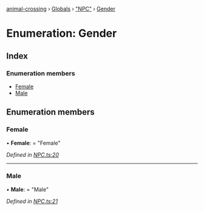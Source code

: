 [animal-crossing](../README.md) › [Globals](../globals.md) › ["NPC"](../modules/_npc_.md) › [Gender](_npc_.gender.md)

# Enumeration: Gender

## Index

### Enumeration members

* [Female](_npc_.gender.md#female)
* [Male](_npc_.gender.md#male)

## Enumeration members

###  Female

• **Female**: = "Female"

*Defined in [NPC.ts:20](https://github.com/Norviah/animal-crossing/blob/fc7c924/module/types/NPC.ts#L20)*

___

###  Male

• **Male**: = "Male"

*Defined in [NPC.ts:21](https://github.com/Norviah/animal-crossing/blob/fc7c924/module/types/NPC.ts#L21)*
